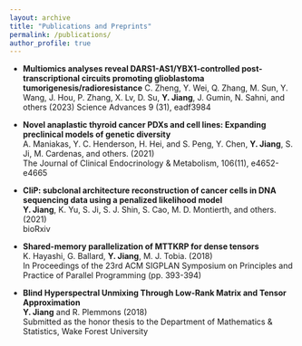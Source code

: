 ```yaml
---
layout: archive
title: "Publications and Preprints"
permalink: /publications/
author_profile: true
---
```


-   **Multiomics analyses reveal DARS1-AS1/YBX1-controlled post-transcriptional circuits promoting glioblastoma tumorigenesis/radioresistance**  C. Zheng, Y. Wei, Q. Zhang, M. Sun, Y. Wang, J. Hou, P. Zhang, X. Lv, D. Su, **Y. Jiang**, J. Gumin, N. Sahni, and others (2023) Science Advances 9 (31), eadf3984

-   **Novel anaplastic thyroid cancer PDXs and cell lines: Expanding preclinical models of genetic diversity**\
    A. Maniakas, Y. C. Henderson, H. Hei, and S. Peng, Y. Chen, **Y. Jiang**, S. Ji, M. Cardenas, and others. (2021)\
    The Journal of Clinical Endocrinology & Metabolism, 106(11), e4652-e4665

-   **CliP: subclonal architecture reconstruction of cancer cells in DNA sequencing data using a penalized likelihood model**\
    **Y. Jiang**, K. Yu, S. Ji, S. J. Shin, S. Cao, M. D. Montierth, and others. (2021)\
    bioRxiv

-   **Shared-memory parallelization of MTTKRP for dense tensors**\
    K. Hayashi, G. Ballard, **Y. Jiang**, M. J. Tobia. (2018)\
    In Proceedings of the 23rd ACM SIGPLAN Symposium on Principles and Practice of Parallel Programming (pp. 393-394)

-   **Blind Hyperspectral Unmixing Through Low-Rank Matrix and Tensor Approximation**\
    **Y. Jiang** and R. Plemmons (2018)\
    Submitted as the honor thesis to the Department of Mathematics & Statistics, Wake Forest University
